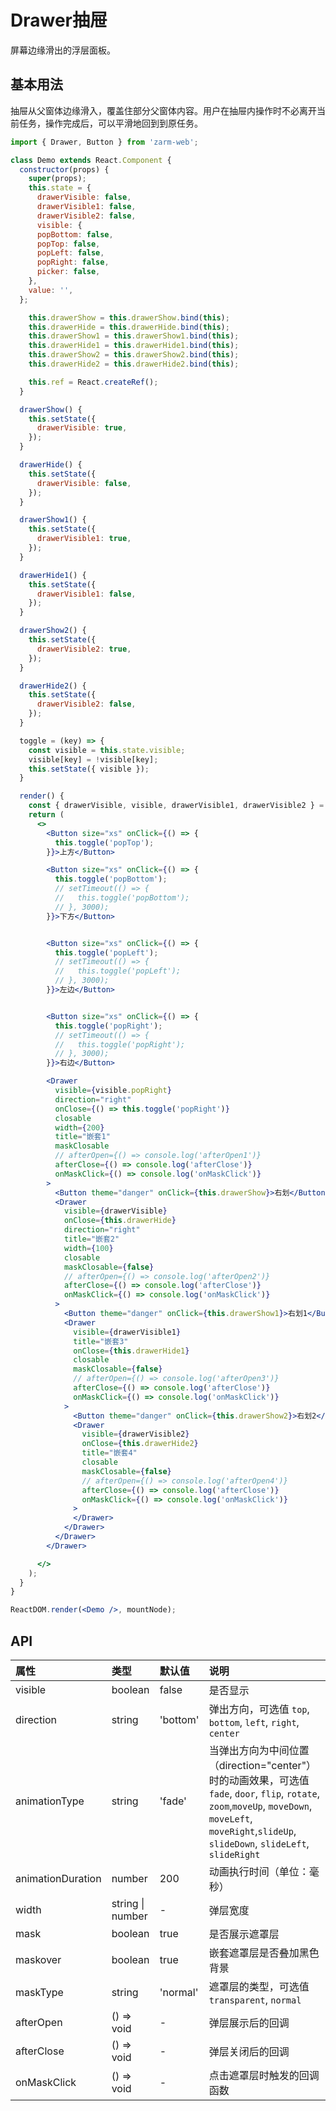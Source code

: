 <!--
 * @Description: In User Settings Edit
 * @Author: your name
 * @Date: 2019-09-17 10:45:04
 * @LastEditTime: 2019-09-27 11:26:45
 * @LastEditors: Please set LastEditors
 -->
# Drawer抽屉
屏幕边缘滑出的浮层面板。

## 基本用法
抽屉从父窗体边缘滑入，覆盖住部分父窗体内容。用户在抽屉内操作时不必离开当前任务，操作完成后，可以平滑地回到到原任务。

```jsx
import { Drawer, Button } from 'zarm-web';

class Demo extends React.Component {
  constructor(props) {
    super(props);
    this.state = {
      drawerVisible: false,
      drawerVisible1: false,
      drawerVisible2: false,
      visible: {
      popBottom: false,
      popTop: false,
      popLeft: false,
      popRight: false,
      picker: false,
    },
    value: '',
  };

    this.drawerShow = this.drawerShow.bind(this);
    this.drawerHide = this.drawerHide.bind(this);
    this.drawerShow1 = this.drawerShow1.bind(this);
    this.drawerHide1 = this.drawerHide1.bind(this);
    this.drawerShow2 = this.drawerShow2.bind(this);
    this.drawerHide2 = this.drawerHide2.bind(this);

    this.ref = React.createRef();
  }

  drawerShow() {
    this.setState({
      drawerVisible: true,
    });
  }

  drawerHide() {
    this.setState({
      drawerVisible: false,
    });
  }

  drawerShow1() {
    this.setState({
      drawerVisible1: true,
    });
  }

  drawerHide1() {
    this.setState({
      drawerVisible1: false,
    });
  }

  drawerShow2() {
    this.setState({
      drawerVisible2: true,
    });
  }

  drawerHide2() {
    this.setState({
      drawerVisible2: false,
    });
  }

  toggle = (key) => {
    const visible = this.state.visible;
    visible[key] = !visible[key];
    this.setState({ visible });
  }

  render() {
    const { drawerVisible, visible, drawerVisible1, drawerVisible2 } = this.state;
    return (
      <>
        <Button size="xs" onClick={() => {
          this.toggle('popTop');
        }}>上方</Button>

        <Button size="xs" onClick={() => {
          this.toggle('popBottom');
          // setTimeout(() => {
          //   this.toggle('popBottom');
          // }, 3000);
        }}>下方</Button>


        <Button size="xs" onClick={() => {
          this.toggle('popLeft');
          // setTimeout(() => {
          //   this.toggle('popLeft');
          // }, 3000);
        }}>左边</Button>


        <Button size="xs" onClick={() => {
          this.toggle('popRight');
          // setTimeout(() => {
          //   this.toggle('popRight');
          // }, 3000);
        }}>右边</Button>

        <Drawer
          visible={visible.popRight}
          direction="right"
          onClose={() => this.toggle('popRight')}
          closable
          width={200}
          title="嵌套1"
          maskClosable
          // afterOpen={() => console.log('afterOpen1')}
          afterClose={() => console.log('afterClose')}
          onMaskClick={() => console.log('onMaskClick')}
        >
          <Button theme="danger" onClick={this.drawerShow}>右划</Button>
          <Drawer
            visible={drawerVisible}
            onClose={this.drawerHide}
            direction="right"
            title="嵌套2"
            width={100}
            closable
            maskClosable={false}
            // afterOpen={() => console.log('afterOpen2')}
            afterClose={() => console.log('afterClose')}
            onMaskClick={() => console.log('onMaskClick')}
          >
            <Button theme="danger" onClick={this.drawerShow1}>右划1</Button>
            <Drawer
              visible={drawerVisible1}
              title="嵌套3"
              onClose={this.drawerHide1}
              closable
              maskClosable={false}
              // afterOpen={() => console.log('afterOpen3')}
              afterClose={() => console.log('afterClose')}
              onMaskClick={() => console.log('onMaskClick')}
            >
              <Button theme="danger" onClick={this.drawerShow2}>右划2</Button>
              <Drawer
                visible={drawerVisible2}
                onClose={this.drawerHide2}
                title="嵌套4"
                closable
                maskClosable={false}
                // afterOpen={() => console.log('afterOpen4')}
                afterClose={() => console.log('afterClose')}
                onMaskClick={() => console.log('onMaskClick')}
              >
              </Drawer>
            </Drawer>
          </Drawer>
        </Drawer>

      </>
    );
  }
}

ReactDOM.render(<Demo />, mountNode);
```

## API

| 属性 | 类型 | 默认值 | 说明 |
| :--- | :--- | :--- | :--- |
| visible | boolean | false | 是否显示 |
| direction | string | 'bottom' | 弹出方向，可选值 `top`, `bottom`, `left`, `right`, `center` |
| animationType | string | 'fade' | 当弹出方向为中间位置（direction="center"）时的动画效果，可选值 `fade`, `door`, `flip`, `rotate`, `zoom`,`moveUp`, `moveDown`, `moveLeft`, `moveRight`,`slideUp`, `slideDown`, `slideLeft`, `slideRight` |
| animationDuration | number | 200 | 动画执行时间（单位：毫秒） |
| width | string &#124; number | - | 弹层宽度 |
| mask | boolean | true | 是否展示遮罩层 |
| maskover | boolean | true | 嵌套遮罩层是否叠加黑色背景 |
| maskType | string | 'normal' | 遮罩层的类型，可选值 `transparent`, `normal` |
| afterOpen | () => void | - | 弹层展示后的回调 |
| afterClose | () => void | - | 弹层关闭后的回调 |
| onMaskClick | () => void | - | 点击遮罩层时触发的回调函数 |



